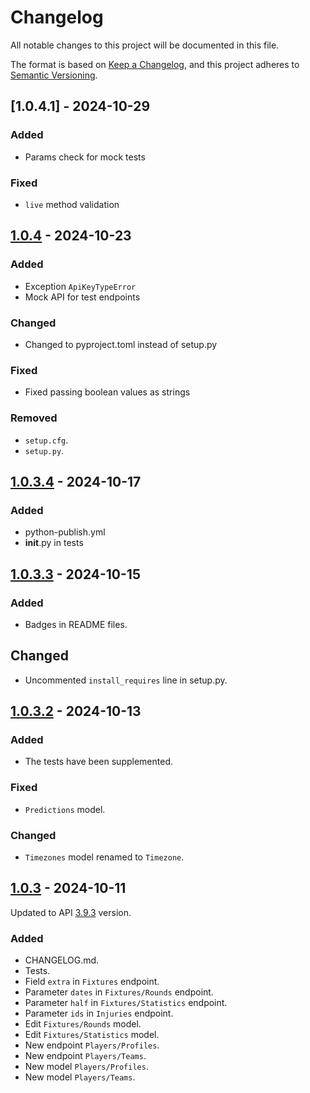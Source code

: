 # Changelog

All notable changes to this project will be documented in this file.

The format is based on [Keep a Changelog](https://keepachangelog.com/en/1.1.0/),
and this project adheres to [Semantic Versioning](https://semver.org/spec/v2.0.0.html).

## [1.0.4.1] - 2024-10-29

### Added

- Params check for mock tests

### Fixed

- `live` method validation

## [1.0.4] - 2024-10-23

### Added

- Exception `ApiKeyTypeError`
- Mock API for test endpoints

### Changed

- Changed to pyproject.toml instead of setup.py

### Fixed

- Fixed passing boolean values as strings

### Removed

- `setup.cfg`.
- `setup.py`.

## [1.0.3.4] - 2024-10-17

### Added

- python-publish.yml
- __init__.py in tests

## [1.0.3.3] - 2024-10-15

### Added

- Badges in README files.

## Changed

- Uncommented `install_requires` line in setup.py.

## [1.0.3.2] - 2024-10-13

### Added

- The tests have been supplemented.

### Fixed

- `Predictions` model.

### Changed

- `Timezones` model renamed to `Timezone`.

## [1.0.3] - 2024-10-11

Updated to API [3.9.3](https://www.api-football.com/documentation-v3#section/Changelog) version.

### Added

- CHANGELOG.md.
- Tests.
- Field `extra` in `Fixtures` endpoint.
- Parameter `dates` in `Fixtures/Rounds` endpoint.
- Parameter `half` in `Fixtures/Statistics` endpoint.
- Parameter `ids` in `Injuries` endpoint.
- Edit `Fixtures/Rounds` model.
- Edit `Fixtures/Statistics` model.
- New endpoint `Players/Profiles`.
- New endpoint `Players/Teams`.
- New model `Players/Profiles`.
- New model `Players/Teams`.

[1.0.4]: https://github.com/h3ave/apisports_football/tree/8efbc227488845b7b7cb48e9c4ea036bbe52b13a
[1.0.3.4]: https://github.com/h3ave/apisports_football/tree/db22e0ddda891a19cf9ee622e41cf700b2dbd2f3
[1.0.3.3]: https://github.com/h3ave/apisports_football/tree/12a7599b60eff91c14034fe1aa862cf196ea1965
[1.0.3.2]: https://github.com/h3ave/apisports_football/tree/bd64c34ed2588046d55222ec5817a7e139118b67
[1.0.3]: https://github.com/h3ave/apisports_football/tree/db68dd3e55b79e5afca3faa1edc43ee9b6623f5e
